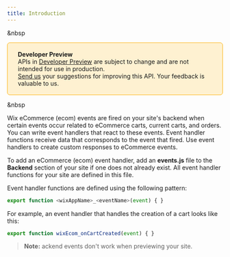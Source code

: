 ```yaml
---
title: Introduction
---
```

&nbsp

<div style="background-color: #FEF1D1; padding: 18px 24px; border-radius: 6px; border: 1px solid #FDB10C; box-sizing: border-box; display: inline-block">
    <b>Developer Preview</b>
    <br/>
    <span>APIs in <a href="https://www.wix.com/velo/reference/api-overview/developer-preview">Developer Preview</a> are subject to change and are not intended for use in production.<br/><a href="mailto:velo-preview-feedback@wix.com">Send us</a> your suggestions for improving this API. Your feedback is valuable to us.</span>
</div>

&nbsp

Wix eCommerce (ecom) events are fired on your site's backend when certain events occur related to eCommerce carts, current carts, and orders.
You can write event handlers that react to these events. Event handler functions
receive data that corresponds to the event that fired. Use event handlers
to create custom responses to eCommerce events.

To add an eCommerce (ecom) event handler, add an **events.js** file to the **Backend** section of your site if one does not already exist. All event handler functions for your
site are defined in this file.

Event handler functions are defined using the following pattern:
```javascript
export function <wixAppName>_<eventName>(event) { }
```

For example, an event handler that handles the creation of a cart looks
like this:
```javascript
export function wixEcom_onCartCreated(event) { }
```

> **Note:** ackend events don't work when previewing your site.
